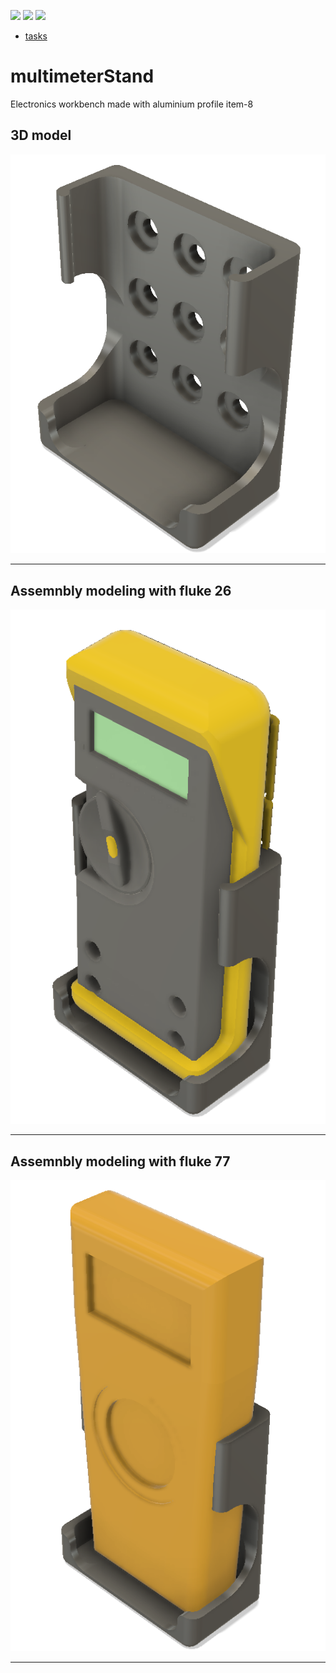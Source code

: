 [![](https://img.shields.io/badge/organization-nikosLab-blue.svg)](https://github.com/iotmodular) 
[![](https://img.shields.io/badge/remote-lab--4040-green.svg)](https://github.com/nikosLab/lab_4040) 
[![](https://img.shields.io/badge/local-F:\prj\nikosLab\lab__4040-orange.svg)]() 


* [tasks](tasks.md)


# multimeterStand

Electronics workbench made with aluminium profile item-8

## 3D model
<p align="center">
<img
src="img/01.PNG"
width = 600
/>
</p>

----

<!-- pagebreak -->
## Assemnbly modeling with fluke 26
<p align="center">
<img
src="img/02.PNG"
width = 600
/>
</p>

----

<!-- pagebreak -->
## Assemnbly modeling with fluke 77


<p align="center">
<img
src="img/03.PNG"
width = 600
/>
</p>


----

